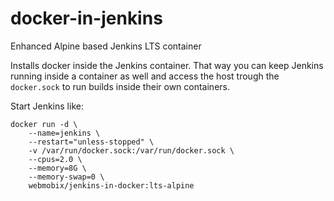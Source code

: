 # docker-in-jenkins

Enhanced Alpine based Jenkins LTS container

Installs docker inside the Jenkins container. That way you can keep Jenkins running inside a container as well and access the host trough the `docker.sock` to run builds inside their own containers.

Start Jenkins like:

```shell
docker run -d \
    --name=jenkins \
    --restart="unless-stopped" \
    -v /var/run/docker.sock:/var/run/docker.sock \
    --cpus=2.0 \
    --memory=8G \
    --memory-swap=0 \
    webmobix/jenkins-in-docker:lts-alpine
```

